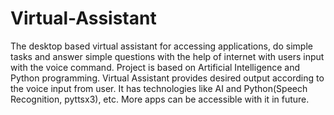 # Virtual-Assistant
The desktop based virtual assistant for accessing applications, do simple tasks and answer simple questions with the help of internet with users input with the voice command. 
Project is based on Artificial Intelligence and Python programming. Virtual Assistant provides desired output according to the voice input from user. It has technologies like AI and Python(Speech Recognition, pyttsx3), etc.
More apps can be accessible with it in future.


